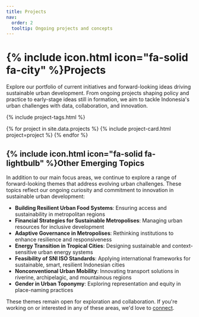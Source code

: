 ```yaml
---
title: Projects
nav:
  order: 2
  tooltip: Ongoing projects and concepts
---
```


# {% include icon.html icon="fa-solid fa-city" %}Projects

Explore our portfolio of current initiatives and forward-looking ideas driving sustainable urban development. From ongoing projects shaping policy and practice to early-stage ideas still in formation, we aim to tackle Indonesia's urban challenges with data, collaboration, and innovation.

{% include project-tags.html %}

{% for project in site.data.projects %}
    {% include project-card.html project=project %}
{% endfor %}

## {% include icon.html icon="fa-solid fa-lightbulb" %}Other Emerging Topics
In addition to our main focus areas, we continue to explore a range of forward-looking themes that address evolving urban challenges. These topics reflect our ongoing curiosity and commitment to innovation in sustainable urban development:

- **Building Resilient Urban Food Systems**: Ensuring access and sustainability in metropolitan regions
- **Financial Strategies for Sustainable Metropolises**: Managing urban resources for inclusive development
- **Adaptive Governance in Metropolises**: Rethinking institutions to enhance resilience and responsiveness
- **Energy Transition in Tropical Cities**: Designing sustainable and context-sensitive urban energy systems
- **Feasibility of SNI ISO Standards**: Applying international frameworks for sustainable, smart, resilient Indonesian cities
- **Nonconventional Urban Mobility**: Innovating transport solutions in riverine, archipelagic, and mountainous regions
- **Gender in Urban Toponymy**: Exploring representation and equity in place-naming practices

These themes remain open for exploration and collaboration. If you're working on or interested in any of these areas, we'd love to [connect](/contact).
